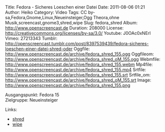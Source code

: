 Title: Fedora - Sicheres Loeschen einer Datei
Date: 2011-08-06 01:21
Author: Heiko
Category: Video
Tags: CC by-sa,Fedora,Gnome,Linux,Neueinsteiger,Ogg Theora,ohne Musik,screencast,gnome3,shred,wipe
Slug: fedora_shred
Album: http://www.openscreencast.de
Duration: 208000
License: http://creativecommons.org/licenses/by-sa/3.0/
Youtube: J0OAc0xNErI
Vimeo: 27213343
Tumblr: http://openscreencast.tumblr.com/post/8397539439/fedora-sicheres-loeschen-einer-datei-shred-oder
Oggfile: http://www.openscreencast.de/archive/fedora_shred_155.ogg
Oggfileom: http://www.openscreencast.de/archive/fedora_shred_oM_155.ogg
Webmfile: http://www.openscreencast.de/archive/fedora_shred_155.webm
Mp4file: http://www.openscreencast.de/archive/fedora_shred_155.mp4
Srtfile: http://www.openscreencast.de/archive/fedora_shred_155.srt
Srtfile_om: http://www.openscreencast.de/archive/fedora_shred_oM_155.srt
Image: http://www.openscreencast.de/archive/fedora_shred_155.png

Ausgangspunkt: Fedora 15  
Zielgruppe: Neueinsteiger  

Links:

  * [shred](http://wiki.ubuntuusers.de/Shell/shred "Link zu shred" )
  * [wipe](http://wiki.ubuntuusers.de/wipe "Link zu wipe" )

